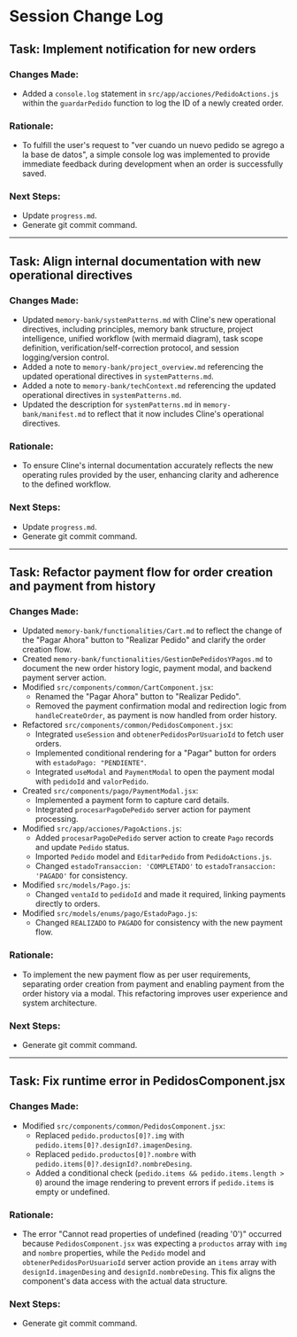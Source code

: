 # Session Change Log

## Task: Implement notification for new orders

### Changes Made:
- Added a `console.log` statement in `src/app/acciones/PedidoActions.js` within the `guardarPedido` function to log the ID of a newly created order.

### Rationale:
- To fulfill the user's request to "ver cuando un nuevo pedido se agrego a la base de datos", a simple console log was implemented to provide immediate feedback during development when an order is successfully saved.

### Next Steps:
- Update `progress.md`.
- Generate git commit command.

---

## Task: Align internal documentation with new operational directives

### Changes Made:
- Updated `memory-bank/systemPatterns.md` with Cline's new operational directives, including principles, memory bank structure, project intelligence, unified workflow (with mermaid diagram), task scope definition, verification/self-correction protocol, and session logging/version control.
- Added a note to `memory-bank/project_overview.md` referencing the updated operational directives in `systemPatterns.md`.
- Added a note to `memory-bank/techContext.md` referencing the updated operational directives in `systemPatterns.md`.
- Updated the description for `systemPatterns.md` in `memory-bank/manifest.md` to reflect that it now includes Cline's operational directives.

### Rationale:
- To ensure Cline's internal documentation accurately reflects the new operating rules provided by the user, enhancing clarity and adherence to the defined workflow.

### Next Steps:
- Update `progress.md`.
- Generate git commit command.

---

## Task: Refactor payment flow for order creation and payment from history

### Changes Made:
- Updated `memory-bank/functionalities/Cart.md` to reflect the change of the "Pagar Ahora" button to "Realizar Pedido" and clarify the order creation flow.
- Created `memory-bank/functionalities/GestionDePedidosYPagos.md` to document the new order history logic, payment modal, and backend payment server action.
- Modified `src/components/common/CartComponent.jsx`:
    - Renamed the "Pagar Ahora" button to "Realizar Pedido".
    - Removed the payment confirmation modal and redirection logic from `handleCreateOrder`, as payment is now handled from order history.
- Refactored `src/components/common/PedidosComponent.jsx`:
    - Integrated `useSession` and `obtenerPedidosPorUsuarioId` to fetch user orders.
    - Implemented conditional rendering for a "Pagar" button for orders with `estadoPago: "PENDIENTE"`.
    - Integrated `useModal` and `PaymentModal` to open the payment modal with `pedidoId` and `valorPedido`.
- Created `src/components/pago/PaymentModal.jsx`:
    - Implemented a payment form to capture card details.
    - Integrated `procesarPagoDePedido` server action for payment processing.
- Modified `src/app/acciones/PagoActions.js`:
    - Added `procesarPagoDePedido` server action to create `Pago` records and update `Pedido` status.
    - Imported `Pedido` model and `EditarPedido` from `PedidoActions.js`.
    - Changed `estadoTransaccion: 'COMPLETADO'` to `estadoTransaccion: 'PAGADO'` for consistency.
- Modified `src/models/Pago.js`:
    - Changed `ventaId` to `pedidoId` and made it required, linking payments directly to orders.
- Modified `src/models/enums/pago/EstadoPago.js`:
    - Changed `REALIZADO` to `PAGADO` for consistency with the new payment flow.

### Rationale:
- To implement the new payment flow as per user requirements, separating order creation from payment and enabling payment from the order history via a modal. This refactoring improves user experience and system architecture.

### Next Steps:
- Generate git commit command.

---

## Task: Fix runtime error in PedidosComponent.jsx

### Changes Made:
- Modified `src/components/common/PedidosComponent.jsx`:
    - Replaced `pedido.productos[0]?.img` with `pedido.items[0]?.designId?.imagenDesing`.
    - Replaced `pedido.productos[0]?.nombre` with `pedido.items[0]?.designId?.nombreDesing`.
    - Added a conditional check (`pedido.items && pedido.items.length > 0`) around the image rendering to prevent errors if `pedido.items` is empty or undefined.

### Rationale:
- The error "Cannot read properties of undefined (reading '0')" occurred because `PedidosComponent.jsx` was expecting a `productos` array with `img` and `nombre` properties, while the `Pedido` model and `obtenerPedidosPorUsuarioId` server action provide an `items` array with `designId.imagenDesing` and `designId.nombreDesing`. This fix aligns the component's data access with the actual data structure.

### Next Steps:
- Generate git commit command.
